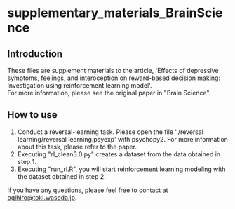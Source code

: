 # supplementary_materials_BrainScience

## Introduction
These files are supplement materials to the article, 'Effects of depressive symptoms, feelings, and interoception on reward-based decision making: Investigation using reinforcement learning model'.  
For more information, please see the original paper in "Brain Science".

## How to use
1. Conduct a reversal-learning task. Please open the file './reversal learning/reversal learning.psyexp' with psychopy2. For more information about this task, please refer to the paper.
2. Executing "rl_clean3.0.py" creates a dataset from the data obtained in step 1.
3. Executing "run_rl.R", you will start reinforcement learning modeling with the dataset obtained in step 2.

If you have any questions, please feel free to contact at ogihiro@toki.waseda.jp.
